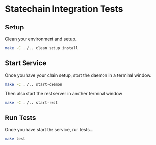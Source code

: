 Statechain Integration Tests
============================

## Setup
Clean your environment and setup...

```bash
make -C ../.. clean setup install
```

## Start Service

Once you have your chain setup, start the daemon in a terminal window.

```bash
make -C ../.. start-daemon
```

Then also start the rest server in another terminal window
```bash
make -C ../.. start-rest
```

## Run Tests
Once you have start the service, run tests...

```bash
make test
```
